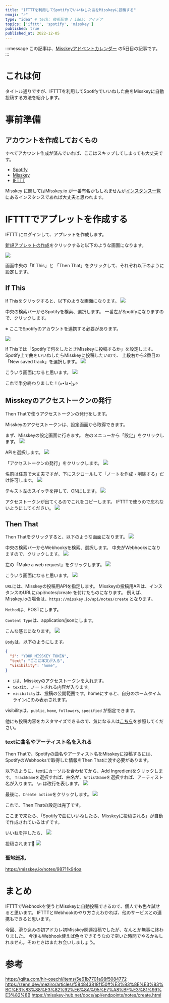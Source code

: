 ```yaml
---
title: "IFTTTを利用してSpotifyでいいねした曲をMisskeyに投稿する"
emoji: "🎶"
type: "idea" # tech: 技術記事 / idea: アイデア
topics: ['ifttt', 'spotify', 'misskey']
published: true
published_at: 2022-12-05 
---
```

:::message
この記事は、[Misskeyアドベントカレンダー](https://adventar.org/calendars/7354) の5日目の記事です。
:::

# これは何

タイトル通りですが、IFTTTを利用してSpotifyでいいねした曲をMisskeyに自動投稿する方法を紹介します。

# 事前準備

## アカウントを作成しておくもの
すべてアカウント作成が済んでいれば、ここはスキップしてしまっても大丈夫です。
  - [Spotify](https://www.spotify.com/jp/)
  - [Misskey](https://misskey.io/)
  - [IFTTT](https://ifttt.com/)

Misskey に関してはMisskey.io が一番有名かもしれませんが[インスタンス一覧](https://join.misskey.page/ja-JP/instances) にあるインスタンスであれば大丈夫と思われます。

# IFTTTでアプレットを作成する

IFTTT にログインして、アプレットを作成します。

[新規アプレットの作成](https://ifttt.com/create)をクリックすると以下のような画面になります。

![](https://storage.googleapis.com/zenn-user-upload/7f3339721e06-20221201.png)

画面中央の「If This」と 「Then That」をクリックして、それぞれ以下のように設定します。

## If This

If Thisをクリックすると、以下のような画面になります。
![](https://storage.googleapis.com/zenn-user-upload/057916206a5b-20221201.png)

中央の検索バーからSpotifyを検索、選択します。
一番左がSpotifyになりますので、クリックします。

※ ここでSpotifyのアカウントを連携する必要があります。

![](https://storage.googleapis.com/zenn-user-upload/e6785c673ff7-20221201.png)

If Thisでは「Spotifyで何をしたときMisskeyに投稿するか」を設定します。
Spotify上で曲をいいねしたらMisskeyに投稿したいので、 上段右から2番目の「New saved track」を選択します。
![](https://storage.googleapis.com/zenn-user-upload/f03ea2cb4fb1-20221201.png)

こういう画面になると思います。
![](https://storage.googleapis.com/zenn-user-upload/69aca57cd3e8-20221201.png)


これで半分終わりました！(๑•̀ㅂ•́)و✧

## Misskeyのアクセストークンの発行

Then Thatで使うアクセストークンの発行をします。

Misskeyのアクセストークンは、設定画面から取得できます。

まず、Misskeyの設定画面に行きます。
左のメニューから「設定」をクリックします。
![](https://storage.googleapis.com/zenn-user-upload/cdb9f74041e3-20221201.png)

APIを選択します。
![](https://storage.googleapis.com/zenn-user-upload/8fd7915d6f33-20221201.png)

「アクセストークンの発行」をクリックします。
![](https://storage.googleapis.com/zenn-user-upload/99cb0b5bb169-20221201.png)

名前は任意で大丈夫ですが、下にスクロールして「ノートを作成・削除する」だけ許可します。
![](https://storage.googleapis.com/zenn-user-upload/d155a38c8a06-20221201.png)

テキスト左のスイッチを押して、ONにします。
![](https://storage.googleapis.com/zenn-user-upload/45e9c096707e-20221201.png)

アクセストークンが出てくるのでこれをコピーします。
IFTTTで使うので忘れないようにしてください。
![](https://storage.googleapis.com/zenn-user-upload/2a72a1c924bb-20221201.png)

## Then That

Then Thatをクリックすると、以下のような画面になります。
![](https://storage.googleapis.com/zenn-user-upload/057916206a5b-20221201.png)

中央の検索バーからWebhooksを検索、選択します。
中央がWebhooksになりますので、クリックします。
![](https://storage.googleapis.com/zenn-user-upload/ac8e1d992b62-20221201.png)

左の「Make a web request」をクリックします。
![](https://storage.googleapis.com/zenn-user-upload/1dea6ca20735-20221201.png)


こういう画面になると思います。
![](https://storage.googleapis.com/zenn-user-upload/2cfee64d5397-20221201.png)


`URL`には、Misskeyの投稿用APIを指定します。
Misskeyの投稿用APIは、インスタンスのURLに/api/notes/create を付けたものになります。
例えば、Misskey.ioの場合は、`https://misskey.io/api/notes/create` となります。

`Method`は、POSTにします。

`Content Type`は、application/jsonにします。

こんな感じになります。
![](https://storage.googleapis.com/zenn-user-upload/149d2f4a21a8-20221201.png)

`Body`は、以下のようにします。

```json
{
  "i": "YOUR_MISSKEY_TOKEN",
  "text": "ここに本文が入る",
  "visibility": "home",
}
```
- `i`は、Misskeyのアクセストークンを入れます。
- `text`は、ノートされる内容が入ります。
- `visibility`は、投稿の公開範囲です。homeにすると、自分のホームタイムラインにのみ表示されます。

visibilityは、`public`, `home`, `followers`, `specified` が指定できます。

他にも投稿内容をカスタマイズできるので、気になる人は[こちら](https://misskey.io/api-doc#operation/notes/create)を参照してください。

### textに曲名やアーティスト名を入れる

Then Thatで、Spotifyの曲名やアーティスト名をMisskeyに投稿するには、SpotifyのWebhooksで取得した情報をThen Thatに渡す必要があります。

以下のように、textにカーソルを合わせてから、Add Ingredientをクリックします。
`TrackName`を選択すれば、曲名が、`ArtistName`を選択すれば、アーティスト名が入ります。
`\n` は改行を表します。
![](https://storage.googleapis.com/zenn-user-upload/a83e6168d668-20221201.gif)

最後に、`Create action`をクリックします。
![](https://storage.googleapis.com/zenn-user-upload/282149a236ca-20221201.png)

これで、Then Thatの設定は完了です。

ここまで来たら、「Spotifyで曲にいいねしたら、Misskeyに投稿される」が自動で作成されているはずです。

いいねを押したら、
![](https://storage.googleapis.com/zenn-user-upload/1d1677c4d83c-20221201.png)

投稿されます🎉
![](https://storage.googleapis.com/zenn-user-upload/e3bae91b8432-20221201.png)

### 聖地巡礼
https://misskey.io/notes/98711k94oa

# まとめ
IFTTTでWebhookを使うとMisskeyに自動投稿できるので、個人でも色々試せると思います。
IFTTTとWebhookのやり方さえわかれば、他のサービスとの連携もできると思います。

今回、滑り込みの初アドカレ初Misskey関連投稿でしたが、なんとか無事に終わりました。
今後もWebhook使えば色々できそうなので空いた時間でやるかもしれません。そのときはまたお会いしましょう。

# 参考
https://qiita.com/hir-osechi/items/5e61b7701a98f5084772
https://zenn.dev/meziro/articles/f584843818f150#%E3%83%8E%E3%83%BC%E3%83%88%E3%82%92%E6%8A%95%E7%A8%BF%E3%81%99%E3%82%8B
https://misskey-hub.net/docs/api/endpoints/notes/create.html